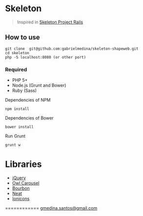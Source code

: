 # Skeleton

> Inspired in [Skeleton Project Rails](https://github.com/luizpicolo/skeleton-project-rails)

## How to use

    git clone  git@github.com:gabrielmedina/skeleton-shapeweb.git
    cd skeleton
    php -S localhost:8080 (or other port)

### Required
- PHP 5+
- Node.js (Grunt and Bower)
- Ruby (Sass)

Dependencies of NPM

    npm install

Dependencies of Bower

    bower install

Run Grunt

    grunt w

# Libraries

- [jQuery](https://jquery.com/)
- [Owl Carousel](http://owlgraphic.com/owlcarousel/)
- [Bourbon](http://bourbon.io/)
- [Neat](http://neat.bourbon.io/)
- [Ionicons](http://ionicons.com/)

============
gmedina.santos@gmail.com

